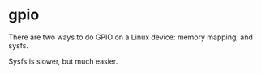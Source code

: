 # gpio

There are two ways to do GPIO on a Linux device: memory mapping, and sysfs.

Sysfs is slower, but much easier.

